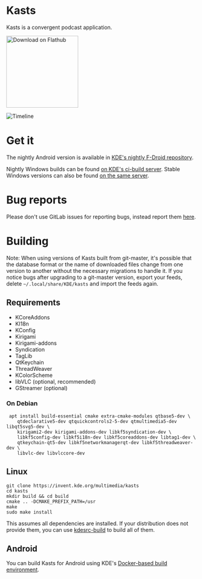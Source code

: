 # Kasts

Kasts is a convergent podcast application.

<a href='https://flathub.org/apps/details/org.kde.kasts'><img width='190px' alt='Download on Flathub' src='https://flathub.org/assets/badges/flathub-badge-i-en.png'/></a>

![Timeline](https://cdn.kde.org/screenshots/kasts/kasts-desktop.png)

# Get it

The nightly Android version is available in [KDE's nightly F-Droid repository](https://community.kde.org/Android/F-Droid).

Nightly Windows builds can be found [on KDE's ci-build server](https://cdn.kde.org/ci-builds/multimedia/kasts/master/windows/). Stable Windows versions can also be found [on the same server](https://cdn.kde.org/ci-builds/multimedia/kasts/).

# Bug reports

Please don't use GitLab issues for reporting bugs, instead report them [here](https://bugs.kde.org/enter_bug.cgi?format=guided&product=kasts).

# Building

Note: When using versions of Kasts built from git-master, it's possible that the database format or the name of downloaded files change from one version to another without the necessary migrations to handle it. If you notice bugs after upgrading to a git-master version, export your feeds, delete `~/.local/share/KDE/kasts` and import the feeds again.

## Requirements
 - KCoreAddons
 - KI18n
 - KConfig
 - Kirigami
 - Kirigami-addons
 - Syndication
 - TagLib
 - QtKeychain
 - ThreadWeaver
 - KColorScheme
 - libVLC (optional, recommended)
 - GStreamer (optional)

### On Debian

```
 apt install build-essential cmake extra-cmake-modules qtbase5-dev \
    qtdeclarative5-dev qtquickcontrols2-5-dev qtmultimedia5-dev libqt5svg5-dev \
    kirigami2-dev kirigami-addons-dev libkf5syndication-dev \
    libkf5config-dev libkf5i18n-dev libkf5coreaddons-dev libtag1-dev \
    qtkeychain-qt5-dev libkf5networkmanagerqt-dev libkf5threadweaver-dev \
    libvlc-dev libvlccore-dev
```

## Linux

```
git clone https://invent.kde.org/multimedia/kasts
cd kasts
mkdir build && cd build
cmake .. -DCMAKE_PREFIX_PATH=/usr
make
sudo make install
```

This assumes all dependencies are installed. If your distribution does not provide
them, you can use [kdesrc-build](https://kdesrc-build.kde.org/) to build all of them.

## Android

You can build Kasts for Android using KDE's [Docker-based build environment](https://community.kde.org/Android/Environment_via_Container).

